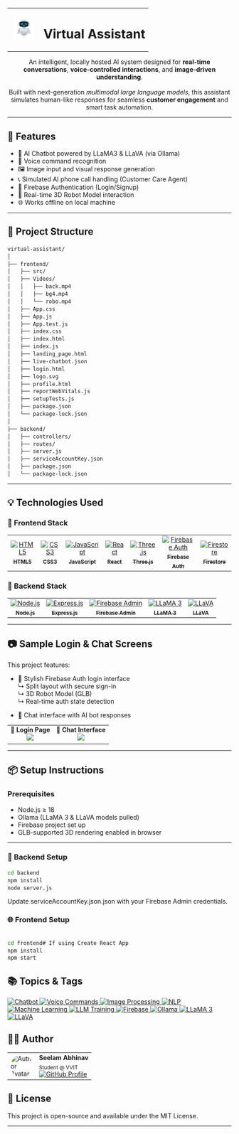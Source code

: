 <p align="center">
  <table>
    <tr>
      <td width="60" align="center">
        <img src="assets/robot_intro.jpg" alt="AI Assistant Logo" width="50" />
      </td>
      <td align="center">
        <h1><strong>Virtual Assistant</strong></h1>
      </td>
    </tr>
  </table>
</p>

<p align="center">
  An intelligent, locally hosted AI system designed for <strong>real-time conversations</strong>, <strong>voice-controlled interactions</strong>, and <strong>image-driven understanding</strong>.
  <br><br>
  Built with next-generation <em>multimodal large language models</em>, this assistant simulates human-like responses for seamless <strong>customer engagement</strong> and smart task automation.
</p>






---

## 🚀 Features

- 🧠 AI Chatbot powered by LLaMA3 & LLaVA (via Ollama)
- 🎤 Voice command recognition
- 🖼️ Image input and visual response generation
- 📞 Simulated AI phone call handling (Customer Care Agent)
- 🔐 Firebase Authentication (Login/Signup)
- 🧍 Real-time 3D Robot Model interaction
- 🌐 Works offline on local machine

---

## 🧱 Project Structure
```bash
virtual-assistant/
│
├── frontend/
│   ├── src/
│   ├── Videos/
│   │   ├── back.mp4
│   │   ├── bg4.mp4
│   │   └── robo.mp4
│   ├── App.css
│   ├── App.js
│   ├── App.test.js
│   ├── index.css
│   ├── index.html
│   ├── index.js
│   ├── landing_page.html
│   ├── live-chatbot.json
│   ├── login.html
│   ├── logo.svg
│   ├── profile.html
│   ├── reportWebVitals.js
│   ├── setupTests.js
│   ├── package.json
│   └── package-lock.json
│
├── backend/
│   ├── controllers/
│   ├── routes/
│   ├── server.js
│   ├── serviceAccountKey.json
│   ├── package.json
│   └── package-lock.json
```


---

## 💡 Technologies Used

### 🎨 Frontend Stack
<table> <tr> <td align="center"> <a href="https://developer.mozilla.org/en-US/docs/Web/HTML" target="_blank"> <img src="https://cdn.jsdelivr.net/gh/devicons/devicon/icons/html5/html5-original.svg" width="50" height="50" alt="HTML5"/> <br><sub><b>HTML5</b></sub> </a> </td> <td align="center"> <a href="https://developer.mozilla.org/en-US/docs/Web/CSS" target="_blank"> <img src="https://cdn.jsdelivr.net/gh/devicons/devicon/icons/css3/css3-original.svg" width="50" height="50" alt="CSS3"/> <br><sub><b>CSS3</b></sub> </a> </td> <td align="center"> <a href="https://developer.mozilla.org/en-US/docs/Web/JavaScript" target="_blank"> <img src="https://cdn.jsdelivr.net/gh/devicons/devicon/icons/javascript/javascript-original.svg" width="50" height="50" alt="JavaScript"/> <br><sub><b>JavaScript</b></sub> </a> </td> <td align="center"> <a href="https://reactjs.org/" target="_blank"> <img src="https://cdn.jsdelivr.net/gh/devicons/devicon/icons/react/react-original.svg" width="50" height="50" alt="React"/> <br><sub><b>React</b></sub> </a> </td> <td align="center"> <a href="https://threejs.org/" target="_blank"> <img src="https://cdn.jsdelivr.net/gh/devicons/devicon/icons/threejs/threejs-original.svg" width="50" height="50" alt="Three.js"/> <br><sub><b>Three.js</b></sub> </a> </td> <td align="center"> <a href="https://firebase.google.com/products/auth" target="_blank"> <img src="https://www.vectorlogo.zone/logos/firebase/firebase-icon.svg" width="50" height="50" alt="Firebase Auth"/> <br><sub><b>Firebase Auth</b></sub> </a> </td> <td align="center"> <a href="https://firebase.google.com/products/firestore" target="_blank"> <img src="https://www.vectorlogo.zone/logos/firebase/firebase-icon.svg" width="50" height="50" alt="Firestore"/> <br><sub><b>Firestore</b></sub> </a> </td> </tr> </table>

### 🧠 Backend Stack
<table> <tr> <td align="center"> <a href="https://nodejs.org/" target="_blank"> <img src="https://cdn.jsdelivr.net/gh/devicons/devicon/icons/nodejs/nodejs-original.svg" width="50" height="50" alt="Node.js"/> <br><sub><b>Node.js</b></sub> </a> </td> <td align="center"> <a href="https://expressjs.com/" target="_blank"> <img src="https://cdn.jsdelivr.net/gh/devicons/devicon/icons/express/express-original.svg" width="50" height="50" alt="Express.js"/> <br><sub><b>Express.js</b></sub> </a> </td> <td align="center"> <a href="https://firebase.google.com/docs/admin/setup" target="_blank"> <img src="https://www.vectorlogo.zone/logos/firebase/firebase-icon.svg" width="50" height="50" alt="Firebase Admin"/> <br><sub><b>Firebase Admin</b></sub> </a> </td> <td align="center"> <a href="https://ollama.com/library/llama3" target="_blank"> <img src="https://avatars.githubusercontent.com/u/169671556?s=200&v=4" width="50" height="50" alt="LLaMA 3"/> <br><sub><b>LLaMA 3</b></sub> </a> </td> <td align="center"> <a href="https://ollama.com/library/llava" target="_blank"> <img src="https://avatars.githubusercontent.com/u/169671556?s=200&v=4" width="50" height="50" alt="LLaVA"/> <br><sub><b>LLaVA</b></sub> </a> </td> </tr> </table>

---

## 📷 Sample Login & Chat Screens

This project features:

- 🔐 Stylish Firebase Auth login interface  
  ↳ Split layout with secure sign-in  
  ↳ 3D Robot Model (GLB)  
  ↳ Real-time auth state detection

- 🤖 Chat interface with AI bot responses

<table>
  <tr>
    <td align="center">
      <strong>🔐 Login Page</strong><br/>
      <img src="./assets/login.gif" width="400"/>
    </td>
    <td align="center">
      <strong>💬 Chat Interface</strong><br/>
      <img src="./assets/chat.gif" width="400"/>
    </td>
  </tr>
</table>


---

## 📦 Setup Instructions

### Prerequisites
- Node.js ≥ 18
- Ollama (LLaMA 3 & LLaVA models pulled)
- Firebase project set up
- GLB-supported 3D rendering enabled in browser

---

### 🔌 Backend Setup

```bash
cd backend
npm install
node server.js
```
Update serviceAccountKey.json.json with your Firebase Admin credentials.

### 🌐 Frontend Setup
```bash

cd frontend# If using Create React App
npm install
npm start
```
## 📚 Topics & Tags
<p align="left"> <a href="https://github.com/topics/chatbot" target="_blank"> <img src="https://img.shields.io/badge/-Chatbot-0A0A0A?style=for-the-badge&logo=openai&logoColor=white" alt="Chatbot"/> </a> <a href="https://github.com/topics/voice-commands" target="_blank"> <img src="https://img.shields.io/badge/-Voice_Commands-0A0A0A?style=for-the-badge&logo=soundcloud&logoColor=white" alt="Voice Commands"/> </a> <a href="https://github.com/topics/image-processing" target="_blank"> <img src="https://img.shields.io/badge/-Image_Processing-0A0A0A?style=for-the-badge&logo=opencv&logoColor=white" alt="Image Processing"/> </a> <a href="https://github.com/topics/nlp" target="_blank"> <img src="https://img.shields.io/badge/-NLP-0A0A0A?style=for-the-badge&logo=amazon-lex&logoColor=white" alt="NLP"/> </a> <a href="https://github.com/topics/machine-learning" target="_blank"> <img src="https://img.shields.io/badge/-Machine_Learning-0A0A0A?style=for-the-badge&logo=scikit-learn&logoColor=white" alt="Machine Learning"/> </a> <a href="https://github.com/topics/llm" target="_blank"> <img src="https://img.shields.io/badge/-LLM_Training-0A0A0A?style=for-the-badge&logo=meta&logoColor=white" alt="LLM Training"/> </a> <a href="https://github.com/topics/firebase" target="_blank"> <img src="https://img.shields.io/badge/-Firebase-0A0A0A?style=for-the-badge&logo=firebase&logoColor=white" alt="Firebase"/> </a> <a href="https://github.com/topics/ollama" target="_blank"> <img src="https://img.shields.io/badge/-Ollama-0A0A0A?style=for-the-badge&logo=vercel&logoColor=white" alt="Ollama"/> </a> <a href="https://ollama.com/library/llama3" target="_blank"> <img src="https://img.shields.io/badge/-LLaMA_3-0A0A0A?style=for-the-badge&logo=meta&logoColor=white" alt="LLaMA 3"/> </a> <a href="https://ollama.com/library/llava" target="_blank"> <img src="https://img.shields.io/badge/-LLaVA-0A0A0A?style=for-the-badge&logo=github&logoColor=white" alt="LLaVA"/> </a> </p>

## 🙋‍♂️ Author
<table> <tr> <td align="left" valign="middle" width="50"> <img src="https://avatars.githubusercontent.com/22bq1a42d4" width="48" style="border-radius: 50%;" alt="Author Avatar"/> </td> <td valign="middle"> <strong>Seelam Abhinav</strong> <br/> <sub>Student @ VVIT</sub> <br/> <a href="https://github.com/22bq1a42d4" target="_blank"> <img src="https://img.shields.io/badge/-GitHub_Profile-0A0A0A?style=for-the-badge&logo=github&logoColor=white" alt="GitHub Profile"/> </a> </td> </tr> </table>


## 📄 License
This project is open-source and available under the MIT License.

---

